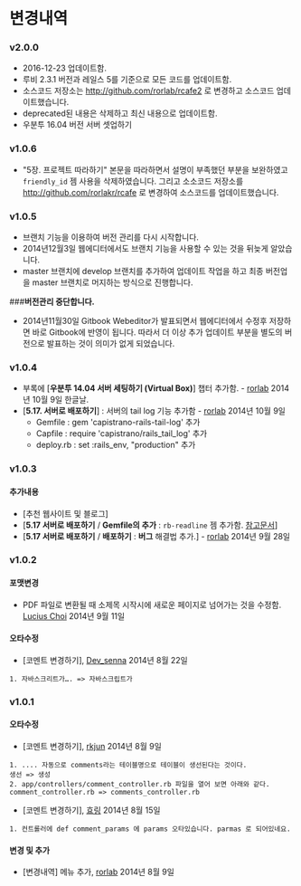 # 변경내역

### v2.0.0

* 2016-12-23 업데이트함. 
* 루비 2.3.1 버전과 레일스 5를 기준으로 모든 코드를 업데이트함. 
* 소스코드 저장소는 http://github.com/rorlab/rcafe2 로 변경하고 소스코드 업데이트했습니다.
* deprecated된 내용은 삭제하고 최신 내용으로 업데이트함. 
* 우분투 16.04 버전 서버 셋업하기

### v1.0.6

* "5장. 프로젝트 따라하기" 본문을 따라하면서 설명이 부족했던 부분을 보완하였고 `friendly_id` 젬 사용을 삭제하였습니다. 그리고 소소코드 저장소를 http://github.com/rorlakr/rcafe 로 변경하여 소스코드를 업데이트했습니다. 

### v1.0.5

* 브랜치 기능을 이용하여 버전 관리를 다시 시작합니다. 
* 2014년12월3일 웹에디터에서도 브랜치 기능을 사용할 수 있는 것을 뒤늦게 알았습니다.
* master 브랜치에 develop 브랜치를 추가하여 업데이트 작업을 하고 최종 버전업을 master 브랜치로 머지하는 방식으로 진행합니다. 

###**버전관리 중단합니다.** 

* 2014년11월30일 Gitbook Webeditor가 발표되면서 웹에디터에서 수정후 저장하면 바로 Gitbook에 반영이 됩니다. 따라서 더 이상 추가 업데이트 부분을 별도의 버전으로 발표하는 것이 의미가 없게 되었습니다. 

### v1.0.4

* 부록에 [**우분투 14.04 서버 세팅하기 (Virtual Box)**] 챕터 추가함. - [rorlab](mailto:rorlab@gmail.com) 2014년 10월 9일 한글날.
* [**5.17. 서버로 배포하기**] : 서버의 tail log 기능 추가함 - [rorlab](mailto:rorlab@gmail.com) 2014년 10월 9일
  * Gemfile : gem 'capistrano-rails-tail-log' 추가
  * Capfile : require 'capistrano/rails_tail_log' 추가
  * deploy.rb : set :rails_env, "production" 추가

### v1.0.3

#### 추가내용

* [추천 웹사이트 및 블로그]
* [**5.17 서버로 배포하기** / **Gemfile의 추가** : `rb-readline` 젬 추가함. [참고문서](http://vvv.tobiassjosten.net/ruby/readline-in-ruby-with-rbenv/)]
* [**5.17 서버로 배포하기** / **배포하기** : **버그** 해결법 추가.] - [rorlab](mailto:rorlab@gmail.com) 2014년 9월 28일

### v1.0.2

#### 포맷변경

* PDF 파일로 변환될 때 소제목 시작시에 새로운 페이지로 넘어가는 것을 수정함. [Lucius Choi](maitlto:lucius.choi@gmail.com) 2014년 9월 11일

#### 오타수정

* [코멘트 변경하기], [Dev_senna](mailto:dev.senna@gmail.com ) 2014년 8월 22일

```
1. 자바스크리트가…. => 자바스크립트가
```

### v1.0.1

#### 오타수정

* [코멘트 변경하기], [rkjun](mailto:juntai81@gmail.com) 2014년 8월 9일

```
1. .... 자동으로 comments라는 테이블명으로 테이블이 생선된다는 것이다.
생선 => 생성
2. app/controllers/comment_controller.rb 파일을 열어 보면 아래와 같다.
comment_controller.rb => comments_controller.rb
```

* [코멘트 변경하기], [효링](mailto:dev.jinak@gmail.com) 2014년 8월 15일

```
1. 컨트롤러에 def comment_params 에 params 오타있습니다. parmas 로 되어있네요.
```


#### 변경 및 추가

* [변경내역] 메뉴 추가, [rorlab](mailto:rorlab@gmail.com) 2014년 8월 9일

